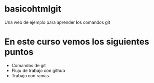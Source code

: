 # basicohtmlgit
Una web de ejemplo para aprender los comandos git

# En este curso vemos los siguientes puntos

* Comandos de git
* Flujo de trabajo con github
* Trabajo con ramas
